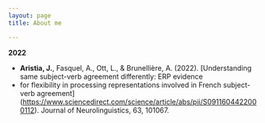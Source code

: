 ```yaml
---
layout: page
title: About me

---
```


**2022**

- **Aristia, J.**, Fasquel, A., Ott, L., & Brunellière, A. (2022). [Understanding same subject-verb agreement differently: ERP evidence 
- for flexibility in processing representations involved in French subject-verb agreement](https://www.sciencedirect.com/science/article/abs/pii/S0911604422000112). Journal of Neurolinguistics, 63, 101067. 
